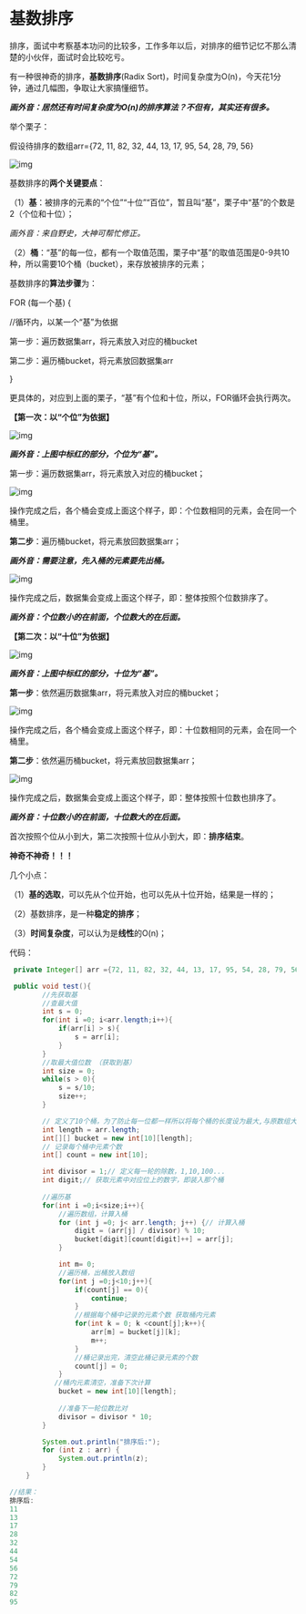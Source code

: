 # 基数排序

排序，面试中考察基本功问的比较多，工作多年以后，对排序的细节记忆不那么清楚的小伙伴，面试时会比较吃亏。

 

有一种很神奇的排序，**基数排序**(Radix Sort)，时间复杂度为O(n)，今天花1分钟，通过几幅图，争取让大家搞懂细节。

***画外音：居然还有时间复杂度为O(n)的排序算法？不但有，其实还有很多。***

 

举个栗子：

假设待排序的数组arr={72, 11, 82, 32, 44, 13, 17, 95, 54, 28, 79, 56}

![img](https://mmbiz.qpic.cn/mmbiz_png/YrezxckhYOzc1ZjiazmOVC0b3jE5L7uGiaicVWnTxjLEVZS95iazUseeS7UH6SjlwUnZSvHrKCjPlOPiadGY573rPUg/640?wx_fmt=png&tp=webp&wxfrom=5&wx_lazy=1&wx_co=1)

基数排序的**两个关键要点**：

（1）**基**：被排序的元素的“个位”“十位”“百位”，暂且叫“基”，栗子中“基”的个数是2（个位和十位）；

*画外音：来自野史，大神可帮忙修正。*

（2）**桶**：“基”的每一位，都有一个取值范围，栗子中“基”的取值范围是0-9共10种，所以需要10个桶（bucket），来存放被排序的元素；

 

基数排序的**算法步骤**为：

FOR (每一个基) {

//循环内，以某一个“基”为依据

第一步：遍历数据集arr，将元素放入对应的桶bucket

第二步：遍历桶bucket，将元素放回数据集arr

}

 

更具体的，对应到上面的栗子，“基”有个位和十位，所以，FOR循环会执行两次。

 

**【第一次：以“个位”为依据】**

![img](https://mmbiz.qpic.cn/mmbiz_png/YrezxckhYOzc1ZjiazmOVC0b3jE5L7uGiazhe7c3R5BGGssHaHSJ7DFQQeuI9ZOiaEhRdNf11sqr71A58DMeSpnYw/640?wx_fmt=png&tp=webp&wxfrom=5&wx_lazy=1&wx_co=1)

***画外音：上图中标红的部分，个位为“基”。***

第一步：遍历数据集arr，将元素放入对应的桶bucket；

 

![img](https://mmbiz.qpic.cn/mmbiz_png/YrezxckhYOzc1ZjiazmOVC0b3jE5L7uGiaJU1eMrnrGPtibLzzYn6zefBPohA0wDkbnVkha7QBSG9tfbfSDmVbkHQ/640?wx_fmt=png&tp=webp&wxfrom=5&wx_lazy=1&wx_co=1)

操作完成之后，各个桶会变成上面这个样子，即：个位数相同的元素，会在同一个桶里。

 

**第二步**：遍历桶bucket，将元素放回数据集arr；

***画外音：需要注意，先入桶的元素要先出桶。***

![img](https://mmbiz.qpic.cn/mmbiz_png/YrezxckhYOzc1ZjiazmOVC0b3jE5L7uGiaibEJDKiaFYHWibEQEiaic6Azibbq3STQ9Ja2oibKE59icJwv9Mdos6h4k9CsJg/640?wx_fmt=png&tp=webp&wxfrom=5&wx_lazy=1&wx_co=1)

操作完成之后，数据集会变成上面这个样子，即：整体按照个位数排序了。

***画外音：个位数小的在前面，个位数大的在后面。***

 

**【第二次：以“十位”为依据】**

![img](https://mmbiz.qpic.cn/mmbiz_png/YrezxckhYOzc1ZjiazmOVC0b3jE5L7uGia5JKj4Y5r6SjUk61dKuNgSGM4De7abx5VMbP3Uc8aY4ZoWrqBbY7X0w/640?wx_fmt=png&tp=webp&wxfrom=5&wx_lazy=1&wx_co=1)

***画外音：上图中标红的部分，十位为“基”。***

**第一步**：依然遍历数据集arr，将元素放入对应的桶bucket；

![img](https://mmbiz.qpic.cn/mmbiz_png/YrezxckhYOzc1ZjiazmOVC0b3jE5L7uGiarULP9icqdHzzNDlNlDWBmmQAwbriczA6662G61L5VdibpibvqEzlq4KOkA/640?wx_fmt=png&tp=webp&wxfrom=5&wx_lazy=1&wx_co=1)

操作完成之后，各个桶会变成上面这个样子，即：十位数相同的元素，会在同一个桶里。

 

**第二步**：依然遍历桶bucket，将元素放回数据集arr；

![img](https://mmbiz.qpic.cn/mmbiz_png/YrezxckhYOzc1ZjiazmOVC0b3jE5L7uGia7GaOF3zwHQvibyETGo84dibCP0HHTQ9MdYFsqAwMKZoVeGXFN8jqk9KA/640?wx_fmt=png&tp=webp&wxfrom=5&wx_lazy=1&wx_co=1)

操作完成之后，数据集会变成上面这个样子，即：整体按照十位数也排序了。

***画外音：十位数小的在前面，十位数大的在后面。***

 

首次按照个位从小到大，第二次按照十位从小到大，即：**排序结束**。

 

**神奇不神奇！！！**

 

几个小点：

（1）**基的选取**，可以先从个位开始，也可以先从十位开始，结果是一样的；

（2）基数排序，是一种**稳定的排序**；

（3）**时间复杂度**，可以认为是**线性**的O(n)；



代码：

```java
 private Integer[] arr ={72, 11, 82, 32, 44, 13, 17, 95, 54, 28, 79, 56};

 public void test(){
        //先获取基
        //查最大值
        int s = 0;
        for(int i =0; i<arr.length;i++){
            if(arr[i] > s){
                s = arr[i];
            }
        }
        //取最大值位数 （获取到基）
        int size = 0;
        while(s > 0){
            s = s/10;
            size++;
        }

        // 定义了10个桶，为了防止每一位都一样所以将每个桶的长度设为最大,与原数组大小相同
        int length = arr.length;
        int[][] bucket = new int[10][length];
     	// 记录每个桶中元素个数
        int[] count = new int[10];

        int divisor = 1;// 定义每一轮的除数，1,10,100...
        int digit;// 获取元素中对应位上的数字，即装入那个桶
     
     	//遍历基
        for(int i =0;i<size;i++){
            //遍历数组，计算入桶
            for (int j =0; j< arr.length; j++) {// 计算入桶
                digit = (arr[j] / divisor) % 10;
                bucket[digit][count[digit]++] = arr[j];
            }

            int m= 0;
            //遍历桶，出桶放入数组
            for(int j =0;j<10;j++){
                if(count[j] == 0){
                    continue;
                }
                //根据每个桶中记录的元素个数 获取桶内元素
                for(int k = 0; k <count[j];k++){
                    arr[m] = bucket[j][k];
                    m++;
                }
                //桶记录出完，清空此桶记录元素的个数
                count[j] = 0;
            }
		   //桶内元素清空，准备下次计算	
            bucket = new int[10][length];
			
            //准备下一轮位数比对
            divisor = divisor * 10;
        }

        System.out.println("排序后:");
        for (int z : arr) {
            System.out.println(z);
        }
    }

//结果：
排序后:
11
13
17
28
32
44
54
56
72
79
82
95
```

